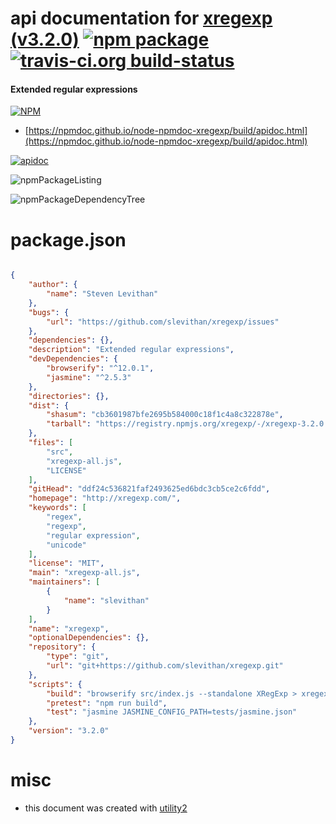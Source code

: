 # api documentation for  [xregexp (v3.2.0)](http://xregexp.com/)  [![npm package](https://img.shields.io/npm/v/npmdoc-xregexp.svg?style=flat-square)](https://www.npmjs.org/package/npmdoc-xregexp) [![travis-ci.org build-status](https://api.travis-ci.org/npmdoc/node-npmdoc-xregexp.svg)](https://travis-ci.org/npmdoc/node-npmdoc-xregexp)
#### Extended regular expressions

[![NPM](https://nodei.co/npm/xregexp.png?downloads=true&downloadRank=true&stars=true)](https://www.npmjs.com/package/xregexp)

- [https://npmdoc.github.io/node-npmdoc-xregexp/build/apidoc.html](https://npmdoc.github.io/node-npmdoc-xregexp/build/apidoc.html)

[![apidoc](https://npmdoc.github.io/node-npmdoc-xregexp/build/screenCapture.buildCi.browser.%252Ftmp%252Fbuild%252Fapidoc.html.png)](https://npmdoc.github.io/node-npmdoc-xregexp/build/apidoc.html)

![npmPackageListing](https://npmdoc.github.io/node-npmdoc-xregexp/build/screenCapture.npmPackageListing.svg)

![npmPackageDependencyTree](https://npmdoc.github.io/node-npmdoc-xregexp/build/screenCapture.npmPackageDependencyTree.svg)



# package.json

```json

{
    "author": {
        "name": "Steven Levithan"
    },
    "bugs": {
        "url": "https://github.com/slevithan/xregexp/issues"
    },
    "dependencies": {},
    "description": "Extended regular expressions",
    "devDependencies": {
        "browserify": "^12.0.1",
        "jasmine": "^2.5.3"
    },
    "directories": {},
    "dist": {
        "shasum": "cb3601987bfe2695b584000c18f1c4a8c322878e",
        "tarball": "https://registry.npmjs.org/xregexp/-/xregexp-3.2.0.tgz"
    },
    "files": [
        "src",
        "xregexp-all.js",
        "LICENSE"
    ],
    "gitHead": "ddf24c536821faf2493625ed6bdc3cb5ce2c6fdd",
    "homepage": "http://xregexp.com/",
    "keywords": [
        "regex",
        "regexp",
        "regular expression",
        "unicode"
    ],
    "license": "MIT",
    "main": "xregexp-all.js",
    "maintainers": [
        {
            "name": "slevithan"
        }
    ],
    "name": "xregexp",
    "optionalDependencies": {},
    "repository": {
        "type": "git",
        "url": "git+https://github.com/slevithan/xregexp.git"
    },
    "scripts": {
        "build": "browserify src/index.js --standalone XRegExp > xregexp-all.js",
        "pretest": "npm run build",
        "test": "jasmine JASMINE_CONFIG_PATH=tests/jasmine.json"
    },
    "version": "3.2.0"
}
```



# misc
- this document was created with [utility2](https://github.com/kaizhu256/node-utility2)
